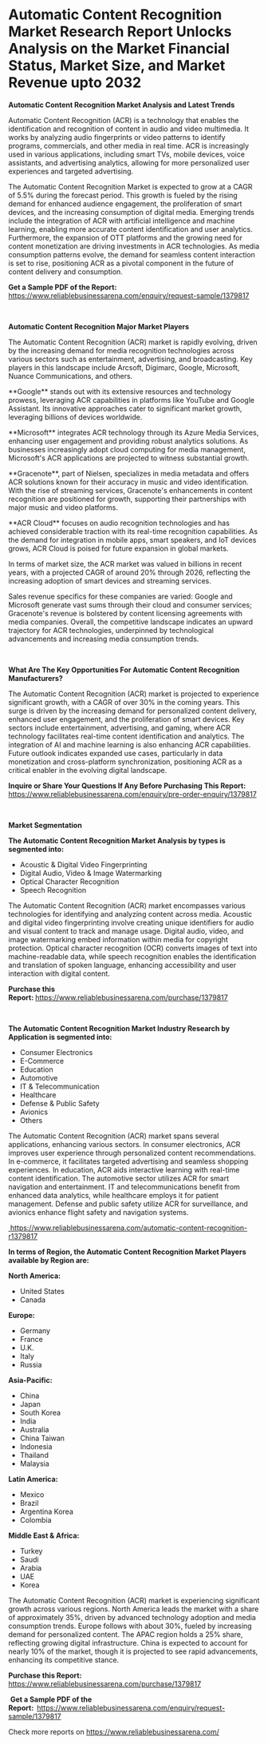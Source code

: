 <p><h1>Automatic Content Recognition Market Research Report Unlocks Analysis on the Market Financial Status, Market Size, and Market Revenue upto 2032</h1></p><p><strong>Automatic Content Recognition Market Analysis and Latest Trends</strong></p>
<p><p>Automatic Content Recognition (ACR) is a technology that enables the identification and recognition of content in audio and video multimedia. It works by analyzing audio fingerprints or video patterns to identify programs, commercials, and other media in real time. ACR is increasingly used in various applications, including smart TVs, mobile devices, voice assistants, and advertising analytics, allowing for more personalized user experiences and targeted advertising.</p><p>The Automatic Content Recognition Market is expected to grow at a CAGR of 5.5% during the forecast period. This growth is fueled by the rising demand for enhanced audience engagement, the proliferation of smart devices, and the increasing consumption of digital media. Emerging trends include the integration of ACR with artificial intelligence and machine learning, enabling more accurate content identification and user analytics. Furthermore, the expansion of OTT platforms and the growing need for content monetization are driving investments in ACR technologies. As media consumption patterns evolve, the demand for seamless content interaction is set to rise, positioning ACR as a pivotal component in the future of content delivery and consumption.</p></p>
<p><strong>Get a Sample PDF of the Report:&nbsp;</strong> <a href="https://www.reliablebusinessarena.com/enquiry/request-sample/1379817?utm_campaign=3268&utm_medium=2&utm_source=Github&utm_content=ia&utm_term=08042025&utm_id=automatic-content-recognition">https://www.reliablebusinessarena.com/enquiry/request-sample/1379817</a></p>
<p>&nbsp;</p>
<p><strong>Automatic Content Recognition Major Market Players</strong></p>
<p><p>The Automatic Content Recognition (ACR) market is rapidly evolving, driven by the increasing demand for media recognition technologies across various sectors such as entertainment, advertising, and broadcasting. Key players in this landscape include Arcsoft, Digimarc, Google, Microsoft, Nuance Communications, and others.</p><p>**Google** stands out with its extensive resources and technology prowess, leveraging ACR capabilities in platforms like YouTube and Google Assistant. Its innovative approaches cater to significant market growth, leveraging billions of devices worldwide. </p><p>**Microsoft** integrates ACR technology through its Azure Media Services, enhancing user engagement and providing robust analytics solutions. As businesses increasingly adopt cloud computing for media management, Microsoft's ACR applications are projected to witness substantial growth.</p><p>**Gracenote**, part of Nielsen, specializes in media metadata and offers ACR solutions known for their accuracy in music and video identification. With the rise of streaming services, Gracenote's enhancements in content recognition are positioned for growth, supporting their partnerships with major music and video platforms.</p><p>**ACR Cloud** focuses on audio recognition technologies and has achieved considerable traction with its real-time recognition capabilities. As the demand for integration in mobile apps, smart speakers, and IoT devices grows, ACR Cloud is poised for future expansion in global markets.</p><p>In terms of market size, the ACR market was valued in billions in recent years, with a projected CAGR of around 20% through 2026, reflecting the increasing adoption of smart devices and streaming services.</p><p>Sales revenue specifics for these companies are varied: Google and Microsoft generate vast sums through their cloud and consumer services; Gracenote's revenue is bolstered by content licensing agreements with media companies. Overall, the competitive landscape indicates an upward trajectory for ACR technologies, underpinned by technological advancements and increasing media consumption trends.</p></p>
<p>&nbsp;</p>
<p><strong>What Are The Key Opportunities For Automatic Content Recognition Manufacturers?</strong></p>
<p><p>The Automatic Content Recognition (ACR) market is projected to experience significant growth, with a CAGR of over 30% in the coming years. This surge is driven by the increasing demand for personalized content delivery, enhanced user engagement, and the proliferation of smart devices. Key sectors include entertainment, advertising, and gaming, where ACR technology facilitates real-time content identification and analytics. The integration of AI and machine learning is also enhancing ACR capabilities. Future outlook indicates expanded use cases, particularly in data monetization and cross-platform synchronization, positioning ACR as a critical enabler in the evolving digital landscape.</p></p>
<p><strong>Inquire or Share Your Questions If Any Before Purchasing This Report:</strong> <a href="https://www.reliablebusinessarena.com/enquiry/pre-order-enquiry/1379817?utm_campaign=3268&utm_medium=2&utm_source=Github&utm_content=ia&utm_term=08042025&utm_id=automatic-content-recognition">https://www.reliablebusinessarena.com/enquiry/pre-order-enquiry/1379817</a></p>
<p>&nbsp;</p>
<p><strong>Market Segmentation</strong></p>
<p><strong>The Automatic Content Recognition Market Analysis by types is segmented into:</strong></p>
<p><ul><li>Acoustic & Digital Video Fingerprinting</li><li>Digital Audio, Video & Image Watermarking</li><li>Optical Character Recognition</li><li>Speech Recognition</li></ul></p>
<p><p>The Automatic Content Recognition (ACR) market encompasses various technologies for identifying and analyzing content across media. Acoustic and digital video fingerprinting involve creating unique identifiers for audio and visual content to track and manage usage. Digital audio, video, and image watermarking embed information within media for copyright protection. Optical character recognition (OCR) converts images of text into machine-readable data, while speech recognition enables the identification and translation of spoken language, enhancing accessibility and user interaction with digital content.</p></p>
<p><strong>Purchase this Report:&nbsp;</strong><a href="https://www.reliablebusinessarena.com/purchase/1379817?utm_campaign=3268&utm_medium=2&utm_source=Github&utm_content=ia&utm_term=08042025&utm_id=automatic-content-recognition">https://www.reliablebusinessarena.com/purchase/1379817</a></p>
<p>&nbsp;</p>
<p><strong>The Automatic Content Recognition Market Industry Research by Application is segmented into:</strong></p>
<p><ul><li>Consumer Electronics</li><li>E-Commerce</li><li>Education</li><li>Automotive</li><li>IT & Telecommunication</li><li>Healthcare</li><li>Defense & Public Safety</li><li>Avionics</li><li>Others</li></ul></p>
<p><p>The Automatic Content Recognition (ACR) market spans several applications, enhancing various sectors. In consumer electronics, ACR improves user experience through personalized content recommendations. In e-commerce, it facilitates targeted advertising and seamless shopping experiences. In education, ACR aids interactive learning with real-time content identification. The automotive sector utilizes ACR for smart navigation and entertainment. IT and telecommunications benefit from enhanced data analytics, while healthcare employs it for patient management. Defense and public safety utilize ACR for surveillance, and avionics enhance flight safety and navigation systems.</p></p>
<p><a href="https://www.reliablebusinessarena.com/automatic-content-recognition-r1379817?utm_campaign=3268&utm_medium=2&utm_source=Github&utm_content=ia&utm_term=08042025&utm_id=automatic-content-recognition">&nbsp;https://www.reliablebusinessarena.com/automatic-content-recognition-r1379817</a></p>
<p><strong>In terms of Region, the Automatic Content Recognition Market Players available by Region are:</strong></p>
<p>
    <p> <strong> North America: </strong>
        <ul>
            <li>United States</li>
            <li>Canada</li>
        </ul>
        </p> 
    <p> <strong> Europe: </strong>
        <ul>
            <li>Germany</li>
            <li>France</li>
            <li>U.K.</li>
            <li>Italy</li>
            <li>Russia</li>
        </ul>
        </p> 
    <p> <strong> Asia-Pacific: </strong>
        <ul>
            <li>China</li>
            <li>Japan</li>
            <li>South Korea</li>
            <li>India</li>
            <li>Australia</li>
            <li>China Taiwan</li>
            <li>Indonesia</li>
            <li>Thailand</li>
            <li>Malaysia</li>
        </ul>
        </p> 
    <p> <strong> Latin America: </strong>
        <ul>
            <li>Mexico</li>
            <li>Brazil</li>
            <li>Argentina Korea</li>
            <li>Colombia</li>
        </ul>
        </p> 
    <p> <strong> Middle East & Africa: </strong>
        <ul>
            <li>Turkey</li>
            <li>Saudi</li>
            <li>Arabia</li>
            <li>UAE</li>
            <li>Korea</li>
        </ul>
    </p>
    </p>
<p><p>The Automatic Content Recognition (ACR) market is experiencing significant growth across various regions. North America leads the market with a share of approximately 35%, driven by advanced technology adoption and media consumption trends. Europe follows with about 30%, fueled by increasing demand for personalized content. The APAC region holds a 25% share, reflecting growing digital infrastructure. China is expected to account for nearly 10% of the market, though it is projected to see rapid advancements, enhancing its competitive stance.</p></p>
<p><strong>Purchase this Report: </strong><a href="https://www.reliablebusinessarena.com/purchase/1379817?utm_campaign=3268&utm_medium=2&utm_source=Github&utm_content=ia&utm_term=08042025&utm_id=automatic-content-recognition">https://www.reliablebusinessarena.com/purchase/1379817</a></p>
<p>&nbsp;<strong>Get a Sample PDF of the Report:&nbsp;&nbsp;</strong><a href="https://www.reliablebusinessarena.com/enquiry/request-sample/1379817?utm_campaign=3268&utm_medium=2&utm_source=Github&utm_content=ia&utm_term=08042025&utm_id=automatic-content-recognition">https://www.reliablebusinessarena.com/enquiry/request-sample/1379817</a></p>
<p><strong></strong></p>
<p>Check more reports on <a href="https://www.reliablebusinessarena.com/?utm_campaign=3268&utm_medium=2&utm_source=Github&utm_content=ia&utm_term=08042025&utm_id=automatic-content-recognition">https://www.reliablebusinessarena.com/</a></p>